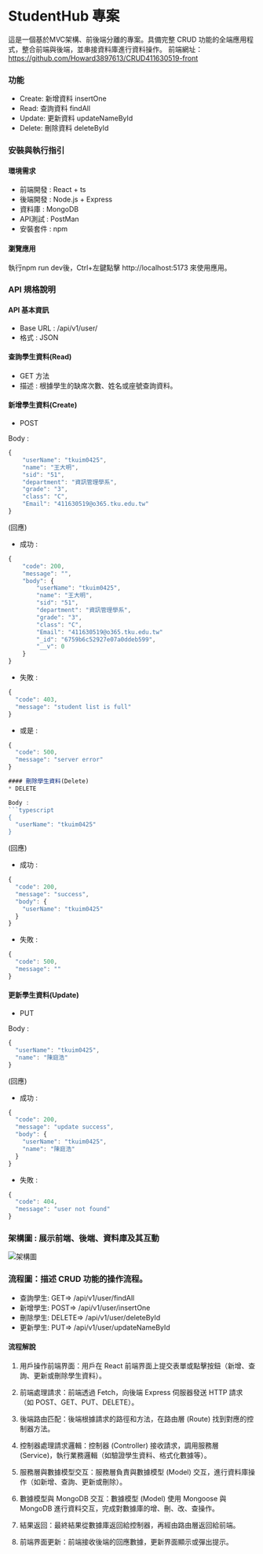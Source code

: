# StudentHub 專案
這是一個基於MVC架構、前後端分離的專案。具備完整 CRUD 功能的全端應用程式，整合前端與後端，並串接資料庫進行資料操作。
前端網址：https://github.com/Howard3897613/CRUD411630519-front
### 功能
* Create: 新增資料 insertOne
* Read: 查詢資料 findAll
* Update: 更新資料 updateNameById
* Delete: 刪除資料 deleteById

### 安裝與執行指引
#### 環境需求
* 前端開發 : React + ts
* 後端開發 : Node.js + Express
* 資料庫 : MongoDB
* API測試 : PostMan
* 安裝套件 : npm

#### 瀏覽應用
執行npm run dev後，Ctrl+左鍵點擊 http://localhost:5173 來使用應用。

### API 規格說明
#### API 基本資訊
* Base URL : /api/v1/user/
* 格式 : JSON
#### 查詢學生資料(Read)
* GET 方法
* 描述 : 根據學生的缺席次數、姓名或座號查詢資料。

#### 新增學生資料(Create)
* POST

Body :
```typescript
{
    "userName": "tkuim0425",
    "name": "王大明",
    "sid": "51",
    "department": "資訊管理學系",
    "grade": "3",
    "class": "C",
    "Email": "411630519@o365.tku.edu.tw"
}
```

(回應)
* 成功 : 
```typescript
{
    "code": 200,
    "message": "",
    "body": {
        "userName": "tkuim0425",
        "name": "王大明",
        "sid": "51",
        "department": "資訊管理學系",
        "grade": "3",
        "class": "C",
        "Email": "411630519@o365.tku.edu.tw"
        "_id": "6759b6c52927e07a0ddeb599",
        "__v": 0
    }
}
```

* 失敗 : 
```typescript
{
  "code": 403,
  "message": "student list is full"
}
```
* 或是 : 
```typescript
{
  "code": 500,
  "message": "server error"
}

#### 刪除學生資料(Delete)
* DELETE

Body :
```typescript
{
  "userName": "tkuim0425"
}
```

(回應)
* 成功 : 
```typescript
{
  "code": 200,
  "message": "success",
  "body": {
    "userName": "tkuim0425"
  }
}
```

* 失敗 : 
```typescript
{
  "code": 500,
  "message": ""
}
```

#### 更新學生資料(Update)
* PUT

Body :
```typescript
{
  "userName": "tkuim0425",
  "name": "陳庭浩"
}
```

(回應)
* 成功 : 
```typescript
{
  "code": 200,
  "message": "update success",
  "body": {
    "userName": "tkuim0425",
    "name": "陳庭浩"
  }
}
```

* 失敗 : 
```typescript
{
  "code": 404,
  "message": "user not found"
}
```

### 架構圖 : 展示前端、後端、資料庫及其互動
![架構圖](pic.png)

### 流程圖：描述 CRUD 功能的操作流程。

* 查詢學生: GET=> /api/v1/user/findAll
* 新增學生: POST=> /api/v1/user/insertOne
* 刪除學生: DELETE=> /api/v1/user/deleteById
* 更新學生: PUT=> /api/v1/user/updateNameById

#### 流程解說

1. 用戶操作前端界面：用戶在 React 前端界面上提交表單或點擊按鈕（新增、查詢、更新或刪除學生資料）。

2. 前端處理請求：前端透過 Fetch，向後端 Express 伺服器發送 HTTP 請求（如 POST、GET、PUT、DELETE）。

3. 後端路由匹配：後端根據請求的路徑和方法，在路由層 (Route) 找到對應的控制器方法。

4. 控制器處理請求邏輯：控制器 (Controller) 接收請求，調用服務層 (Service)，執行業務邏輯（如驗證學生資料、格式化數據等）。

5. 服務層與數據模型交互：服務層負責與數據模型 (Model) 交互，進行資料庫操作（如新增、查詢、更新或刪除）。

6. 數據模型與 MongoDB 交互：數據模型 (Model) 使用 Mongoose 與 MongoDB 進行資料交互，完成對數據庫的增、刪、改、查操作。

7. 結果返回：最終結果從數據庫返回給控制器，再經由路由層返回給前端。

8. 前端界面更新：前端接收後端的回應數據，更新界面顯示或彈出提示。